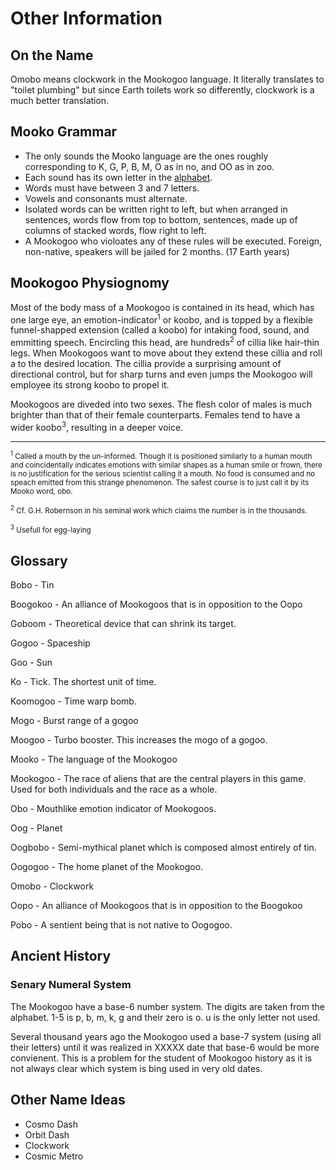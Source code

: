 # Other Information

## On the Name
Omobo means clockwork in the Mookogoo language. It literally translates to "toilet plumbing" but since Earth toilets work so differently, clockwork is a much better translation.

## Mooko Grammar
- The only sounds the Mooko language are the ones roughly corresponding to K, G, P, B, M, O as in no, and OO as in zoo.
- Each sound has its own letter in the [alphabet](alphabet.svg).
- Words must have between 3 and 7 letters.
- Vowels and consonants must alternate.
- Isolated words can be written right to left, but when arranged in sentences, words flow from top to bottom, sentences, made up of columns of stacked words, flow right to left.
- A Mookogoo who violoates any of these rules will be executed. Foreign, non-native, speakers will be jailed for 2 months. (17 Earth years)

## Mookogoo Physiognomy
Most of the body mass of a Mookogoo is contained in its head, which has one large eye, an emotion-indicator<sup>1</sup> or koobo, and is topped by a flexible funnel-shapped extension (called a koobo) for intaking food, sound, and emmitting speech. Encircling this head, are hundreds<sup>2</sup> of cillia like hair-thin legs. When Mookogoos want to move about they extend these cillia and roll a to the desired location. The cillia provide a surprising amount of directional control, but for sharp turns and even jumps the Mookogoo will employee its strong koobo to propel it.

Mookogoos are diveded into two sexes. The flesh color of males is much brighter than that of their female counterparts. Females tend to have a wider koobo<sup>3</sup>, resulting in a deeper voice.

---

<small><sup>1</sup> Called a mouth by the un-informed. Though it is positioned similarly to a human mouth and coincidentally indicates emotions with similar shapes as a human smile or frown, there is no justification for the serious scientist calling it a mouth. No food is consumed and no speach emitted from this strange phenomenon. The safest course is to just call it by its Mooko word, obo.</small>

<small><sup>2</sup> Cf. G.H. Robernson in his seminal work which claims the number is in the thousands.</small>

<small><sup>3</sup> Usefull for egg-laying</small>

## Glossary
Bobo - Tin

Boogokoo - An alliance of Mookogoos that is in opposition to the Oopo

Goboom - Theoretical device that can shrink its target.

Gogoo - Spaceship

Goo - Sun

Ko - Tick. The shortest unit of time.

Koomogoo - Time warp bomb.

Mogo - Burst range of a gogoo

Moogoo - Turbo booster. This increases the mogo of a gogoo.

Mooko - The language of the Mookogoo

Mookogoo - The race of aliens that are the central players in this game. Used for both individuals and the race as a whole.

Obo - Mouthlike emotion indicator of Mookogoos.

Oog - Planet

Oogbobo - Semi-mythical planet which is composed almost entirely of tin.

Oogogoo - The home planet of the Mookogoo.

Omobo - Clockwork

Oopo - An alliance of Mookogoos that is in opposition to the Boogokoo

Pobo - A sentient being that is not native to Oogogoo.

## Ancient History

### Senary Numeral System
The Mookogoo have a base-6 number system. The digits are taken from the alphabet. 1-5 is p, b, m, k, g and their zero is o. u is the only letter not used.

Several thousand years ago the Mookogoo used a base-7 system (using all their letters) until it was realized in XXXXX date that base-6 would be more convienent. This is a problem for the student of Mookogoo history as it is not always clear which system is bing used in very old dates.

## Other Name Ideas
- Cosmo Dash
- Orbit Dash
- Clockwork
- Cosmic Metro